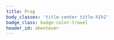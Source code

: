 ```yaml
---
title: Prag
body_classes: 'title-center title-h1h2'
badge_class: badge-color-travel
header_id: abenteuer
---
```



